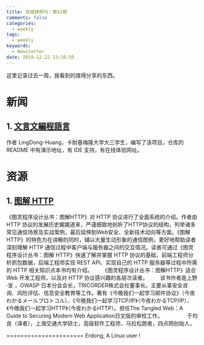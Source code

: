 ```yaml
---
title: 攻城狮周刊：第41期
comments: false
categories:
  - weekly
tags:
  - weekly
keywords:
  - Newsletter
date: 2019-12-22 13:16:59
---
```




这里记录过去一周，我看到的值得分享的东西。
<!--more-->

# 新闻

## 1. [文言文編程語言](https://github.com/LingDong-/wenyan-lang)
作者 LingDong-Huang，卡耐基梅隆大学大三学生，编写了该项目，仓库的 README 中有演示地址，有 IDE 支持，有在线体验网址。

# 资源

## 1. [图解 HTTP](https://item.jd.com/11449491.html?dist=jd)
《图灵程序设计丛书：图解HTTP》对 HTTP 协议进行了全面系统的介绍。作者由HTTP 协议的发展历史娓娓道来，严谨细致地剖析了HTTP协议的结构，列举诸多常见通信场景及实战案例，最后延伸到Web安全、全新技术动向等方面。《图解HTTP》的特色为在讲解的同时，辅以大量生动形象的通信图例，更好地帮助读者深刻理解 HTTP 通信过程中客户端与服务器之间的交互情况。读者可通过《图灵程序设计丛书：图解 HTTP》快速了解并掌握 HTTP 协议的基础，前端工程师分析抓包数据，后端工程师实现 REST API、实现自己的 HTTP 服务器等过程中所需的 HTTP 相关知识点本书均有介绍。
　　《图灵程序设计丛书：图解HTTP》适合 Web 开发工程师，以及对 HTTP 协议感兴趣的各层次读者。
　　该书作者是上野·宣 ，OWASP 日本分会会长，TRICORDER株式会社董事长。主要从事安全咨询、风险评估、信息安全教育等工作。著有《今晚我们一起学习邮件协议》（今夜わかるメールプロトコル）、《今晚我们一起学习TCP/IP》（今夜わかるTCP/IP）、《今晚我们一起学习HTTP》（今夜わかるHTTP）。担任The Tangled Web：A Guide to Securing Modern Web Application日文版的审校工作。
　　
　　于均良（译者），上海交通大学硕士，高级软件工程师，马拉松跑者，四点网创始人。

======================
Erdong, A Linux user !
